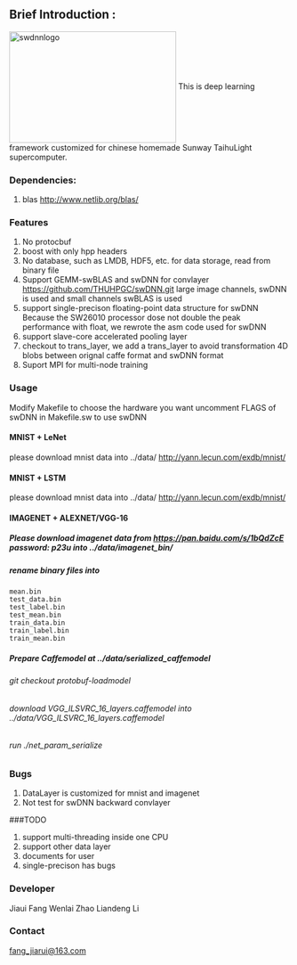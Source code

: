 ## Brief Introduction :
<img src="https://github.com/feifeibear/SWCaffe/blob/master/swdnnlogo.png" width = "300" height = "200" alt="swdnnlogo" align=center />
This is deep learning framework customized for chinese homemade Sunway TaihuLight supercomputer.

### Dependencies:
1. blas
http://www.netlib.org/blas/

### Features
1. No protocbuf
2. boost with only hpp headers
3. No database, such as LMDB, HDF5, etc. for data storage, read from binary file
4. Support GEMM-swBLAS and swDNN for convlayer
https://github.com/THUHPGC/swDNN.git
large image channels, swDNN is used and small channels swBLAS is used
5. support single-precison floating-point data structure for swDNN
Because the SW26010 processor dose not double the peak performance with float, we rewrote the asm code used for swDNN
6. support slave-core accelerated pooling layer
7. checkout to trans_layer, we add a trans_layer to avoid transformation 4D blobs between orignal caffe format and swDNN format
8. Suport MPI for multi-node training

### Usage
Modify Makefile to choose the hardware you want
uncomment FLAGS of swDNN in Makefile.sw to use swDNN

#### MNIST + LeNet
please download mnist data into ../data/
http://yann.lecun.com/exdb/mnist/
#### MNIST + LSTM
please download mnist data into ../data/
http://yann.lecun.com/exdb/mnist/
#### IMAGENET + ALEXNET/VGG-16
##### Please download imagenet data from https://pan.baidu.com/s/1bQdZcE password: p23u into ../data/imagenet_bin/
##### rename binary files into
    mean.bin
    test_data.bin
    test_label.bin
    test_mean.bin
    train_data.bin
    train_label.bin
    train_mean.bin
##### Prepare Caffemodel at ../data/serialized_caffemodel
###### git checkout protobuf-loadmodel
###### download VGG_ILSVRC_16_layers.caffemodel into ../data/VGG_ILSVRC_16_layers.caffemodel
###### run ./net_param_serialize

### Bugs
1. DataLayer is customized for mnist and imagenet
2. Not test for swDNN backward convlayer

###TODO
1. support multi-threading inside one CPU
2. support other data layer
3. documents for user
4. single-precison has bugs

### Developer
Jiaui Fang
Wenlai Zhao
Liandeng Li

### Contact
fang_jiarui@163.com
